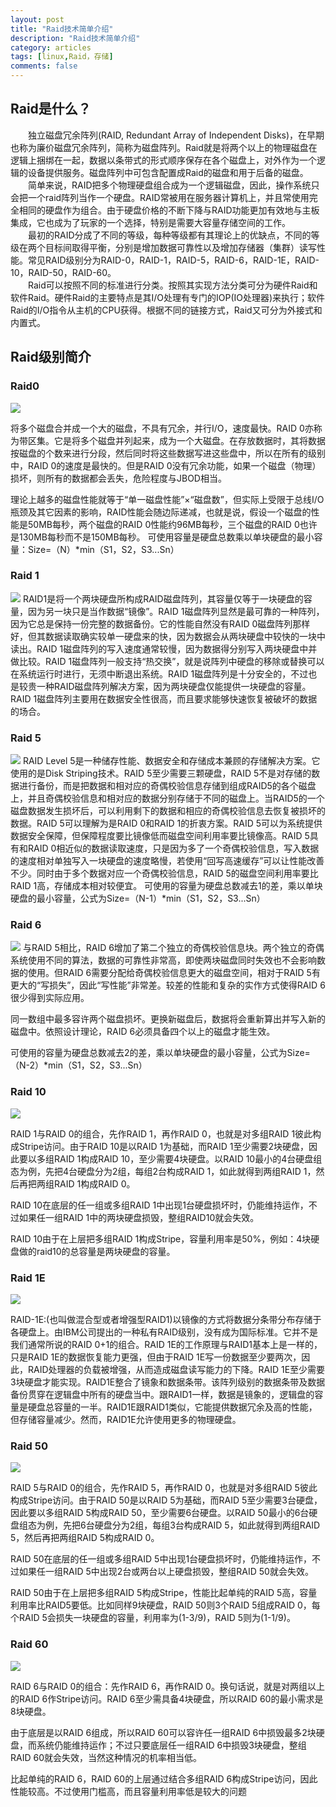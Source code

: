 ```yaml
---
layout: post
title: "Raid技术简单介绍"
description: "Raid技术简单介绍"
category: articles
tags: [linux,Raid，存储]
comments: false
---
```


## Raid是什么？

&ensp;&ensp;&ensp;&ensp;独立磁盘冗余阵列(RAID, Redundant Array of Independent Disks)，在早期也称为廉价磁盘冗余阵列，简称为磁盘阵列。Raid就是将两个以上的物理磁盘在逻辑上捆绑在一起，数据以条带式的形式顺序保存在各个磁盘上，对外作为一个逻辑的设备提供服务。磁盘阵列中可包含配置成Raid的磁盘和用于后备的磁盘。<br/>
&ensp;&ensp;&ensp;&ensp;简单来说，RAID把多个物理硬盘组合成为一个逻辑磁盘，因此，操作系统只会把一个raid阵列当作一个硬盘。RAID常被用在服务器计算机上，并且常使用完全相同的硬盘作为组合。由于硬盘价格的不断下降与RAID功能更加有效地与主板集成，它也成为了玩家的一个选择，特别是需要大容量存储空间的工作。<br/>
&ensp;&ensp;&ensp;&ensp;最初的RAID分成了不同的等级，每种等级都有其理论上的优缺点，不同的等级在两个目标间取得平衡，分别是增加数据可靠性以及增加存储器（集群）读写性能。常见RAID级别分为RAID-0，RAID-1，RAID-5，RAID-6，RAID-1E，RAID-10，RAID-50，RAID-60。<br/>
&ensp;&ensp;&ensp;&ensp;Raid可以按照不同的标准进行分类。按照其实现方法分类可分为硬件Raid和软件Raid。硬件Raid的主要特点是其I/O处理有专门的IOP(IO处理器)来执行；软件Raid的I/O指令从主机的CPU获得。根据不同的链接方式，Raid又可分为外接式和内置式。<br/>

## Raid级别简介

### Raid0

![](http://ot9scj6tc.bkt.clouddn.com/Raid0.jpg)

将多个磁盘合并成一个大的磁盘，不具有冗余，并行I/O，速度最快。RAID 0亦称为带区集。它是将多个磁盘并列起来，成为一个大磁盘。在存放数据时，其将数据按磁盘的个数来进行分段，然后同时将这些数据写进这些盘中，所以在所有的级别中，RAID 0的速度是最快的。但是RAID 0没有冗余功能，如果一个磁盘（物理）损坏，则所有的数据都会丢失，危险程度与JBOD相当。

理论上越多的磁盘性能就等于“单一磁盘性能”×“磁盘数”，但实际上受限于总线I/O瓶颈及其它因素的影响，RAID性能会随边际递减，也就是说，假设一个磁盘的性能是50MB每秒，两个磁盘的RAID 0性能约96MB每秒，三个磁盘的RAID 0也许是130MB每秒而不是150MB每秒。 可使用容量是硬盘总数乘以单块硬盘的最小容量：Size=（N）*min（S1，S2，S3...Sn）


### Raid 1

![](http://ot9scj6tc.bkt.clouddn.com/Raid1.jpg)
RAID1是将一个两块硬盘所构成RAID磁盘阵列，其容量仅等于一块硬盘的容量，因为另一块只是当作数据“镜像”。RAID 1磁盘阵列显然是最可靠的一种阵列，因为它总是保持一份完整的数据备份。它的性能自然没有RAID 0磁盘阵列那样好，但其数据读取确实较单一硬盘来的快，因为数据会从两块硬盘中较快的一块中读出。RAID 1磁盘阵列的写入速度通常较慢，因为数据得分别写入两块硬盘中并做比较。RAID 1磁盘阵列一般支持“热交换”，就是说阵列中硬盘的移除或替换可以在系统运行时进行，无须中断退出系统。RAID 1磁盘阵列是十分安全的，不过也是较贵一种RAID磁盘阵列解决方案，因为两块硬盘仅能提供一块硬盘的容量。RAID 1磁盘阵列主要用在数据安全性很高，而且要求能够快速恢复被破坏的数据的场合。


### Raid 5

![](http://ot9scj6tc.bkt.clouddn.com/Raid5.jpg)
RAID Level 5是一种储存性能、数据安全和存储成本兼顾的存储解决方案。它使用的是Disk Striping技术。RAID 5至少需要三颗硬盘，RAID 5不是对存储的数据进行备份，而是把数据和相对应的奇偶校验信息存储到组成RAID5的各个磁盘上，并且奇偶校验信息和相对应的数据分别存储于不同的磁盘上。当RAID5的一个磁盘数据发生损坏后，可以利用剩下的数据和相应的奇偶校验信息去恢复被损坏的数据。RAID 5可以理解为是RAID 0和RAID 1的折衷方案。RAID 5可以为系统提供数据安全保障，但保障程度要比镜像低而磁盘空间利用率要比镜像高。RAID 5具有和RAID 0相近似的数据读取速度，只是因为多了一个奇偶校验信息，写入数据的速度相对单独写入一块硬盘的速度略慢，若使用“回写高速缓存”可以让性能改善不少。同时由于多个数据对应一个奇偶校验信息，RAID 5的磁盘空间利用率要比RAID 1高，存储成本相对较便宜。
可使用的容量为硬盘总数减去1的差，乘以单块硬盘的最小容量，公式为Size=（N-1）*min（S1，S2，S3...Sn）

### Raid 6

![](http://ot9scj6tc.bkt.clouddn.com/Raid6.jpg)
与RAID 5相比，RAID 6增加了第二个独立的奇偶校验信息块。两个独立的奇偶系统使用不同的算法，数据的可靠性非常高，即使两块磁盘同时失效也不会影响数据的使用。但RAID 6需要分配给奇偶校验信息更大的磁盘空间，相对于RAID 5有更大的“写损失”，因此“写性能”非常差。较差的性能和复杂的实作方式使得RAID 6很少得到实际应用。

同一数组中最多容许两个磁盘损坏。更换新磁盘后，数据将会重新算出并写入新的磁盘中。依照设计理论，RAID 6必须具备四个以上的磁盘才能生效。

可使用的容量为硬盘总数减去2的差，乘以单块硬盘的最小容量，公式为Size=（N-2）*min（S1，S2，S3...Sn）


### Raid 10

![](http://ot9scj6tc.bkt.clouddn.com/Raid10.jpg)

RAID 1与RAID 0的组合，先作RAID 1，再作RAID 0，也就是对多组RAID 1彼此构成Stripe访问。由于RAID 10是以RAID 1为基础，而RAID 1至少需要2块硬盘，因此要以多组RAID 1构成RAID 10，至少需要4块硬盘。以RAID 10最小的4台硬盘组态为例，先把4台硬盘分为2组，每组2台构成RAID 1，如此就得到两组RAID 1，然后再把两组RAID 1构成RAID 0。

RAID 10在底层的任一组或多组RAID 1中出现1台硬盘损坏时，仍能维持运作，不过如果任一组RAID 1中的两块硬盘损毁，整组RAID10就会失效。

RAID 10由于在上层把多组RAID 1构成Stripe，容量利用率是50%，例如：4块硬盘做的raid10的总容量是两块硬盘的容量。

### Raid 1E

![](http://ot9scj6tc.bkt.clouddn.com/Raid1E.png?imageMogr2/thumbnail/!50p/blur/1x0/quality/75|imageslim)  


RAID-1E:(也叫做混合型或者增强型RAID1)以镜像的方式将数据分条带分布存储于各硬盘上。由IBM公司提出的一种私有RAID级别，没有成为国际标准。它并不是我们通常所说的RAID 0+1的组合。RAID 1E的工作原理与RAID1基本上是一样的，只是RAID 1E的数据恢复能力更强，但由于RAID 1E写一份数据至少要两次，因此，RAID处理器的负载被增强，从而造成磁盘读写能力的下降。RAID 1E至少需要3块硬盘才能实现。RAID1E整合了镜象和数据条带。该阵列级别的数据条带及数据备份贯穿在逻辑盘中所有的硬盘当中。跟RAID1一样，数据是镜象的，逻辑盘的容量是硬盘总容量的一半。RAID1E跟RAID1类似，它能提供数据冗余及高的性能，但存储容量减少。然而，RAID1E允许使用更多的物理硬盘。

### Raid 50

![](http://ot9scj6tc.bkt.clouddn.com/Raid50.jpg)

RAID 5与RAID 0的组合，先作RAID 5，再作RAID 0，也就是对多组RAID 5彼此构成Stripe访问。由于RAID 50是以RAID 5为基础，而RAID 5至少需要3台硬盘，因此要以多组RAID 5构成RAID 50，至少需要6台硬盘。以RAID 50最小的6台硬盘组态为例，先把6台硬盘分为2组，每组3台构成RAID 5，如此就得到两组RAID 5，然后再把两组RAID 5构成RAID 0。

RAID 50在底层的任一组或多组RAID 5中出现1台硬盘损坏时，仍能维持运作，不过如果任一组RAID 5中出现2台或两台以上硬盘损毁，整组RAID 50就会失效。

RAID 50由于在上层把多组RAID 5构成Stripe，性能比起单纯的RAID 5高，容量利用率比RAID5要低。比如同样9块硬盘，RAID 50则3个RAID 5组成RAID 0，每个RAID 5会损失一块硬盘的容量，利用率为(1-3/9)，RAID 5则为(1-1/9)。

### Raid 60

![](http://ot9scj6tc.bkt.clouddn.com/Raid60.jpg)

RAID 6与RAID 0的组合：先作RAID 6，再作RAID 0。换句话说，就是对两组以上的RAID 6作Stripe访问。RAID 6至少需具备4块硬盘，所以RAID 60的最小需求是8块硬盘。

由于底层是以RAID 6组成，所以RAID 60可以容许任一组RAID 6中损毁最多2块硬盘，而系统仍能维持运作；不过只要底层任一组RAID 6中损毁3块硬盘，整组RAID 60就会失效，当然这种情况的机率相当低。

比起单纯的RAID 6，RAID 60的上层通过结合多组RAID 6构成Stripe访问，因此性能较高。不过使用门槛高，而且容量利用率低是较大的问题